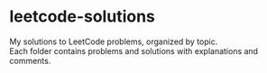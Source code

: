 # leetcode-solutions
My solutions to LeetCode problems, organized by topic.  
Each folder contains problems and solutions with explanations and comments.
